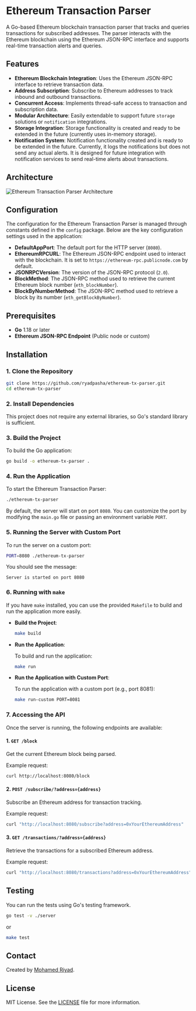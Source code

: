 
# Ethereum Transaction Parser

A Go-based Ethereum blockchain transaction parser that tracks and queries transactions for subscribed addresses. The parser interacts with the Ethereum blockchain using the Ethereum JSON-RPC interface and supports real-time transaction alerts and queries.

## Features

- **Ethereum Blockchain Integration**: Uses the Ethereum JSON-RPC interface to retrieve transaction data.
- **Address Subscription**: Subscribe to Ethereum addresses to track inbound and outbound transactions.
- **Concurrent Access**: Implements thread-safe access to transaction and subscription data.
- **Modular Architecture**: Easily extendable to support future `storage` solutions or `notification` integrations.
- **Storage Integration**: Storage functionality is created and ready to be extended in the future (currently uses in-memory storage).
- **Notification System**: Notification functionality  created and is ready to be extended in the future. Currently, it logs the notifications but does not send any actual alerts. It is designed for future integration with notification services to send real-time alerts about transactions.

## Architecture

![Ethereum Transaction Parser Architecture](https://i.ibb.co/7kTwHJH/Ethereum-Tx-Parser.png)

## Configuration

The configuration for the Ethereum Transaction Parser is managed through constants defined in the `config` package. Below are the key configuration settings used in the application:

- **DefaultAppPort**: The default port for the HTTP server (`8080`).
- **EthereumRPCURL**: The Ethereum JSON-RPC endpoint used to interact with the blockchain. It is set to `https://ethereum-rpc.publicnode.com` by default.
- **JSONRPCVersion**: The version of the JSON-RPC protocol (`2.0`).
- **BlockMethod**: The JSON-RPC method used to retrieve the current Ethereum block number (`eth_blockNumber`).
- **BlockByNumberMethod**: The JSON-RPC method used to retrieve a block by its number (`eth_getBlockByNumber`).

## Prerequisites

- **Go** 1.18 or later
- **Ethereum JSON-RPC Endpoint** (Public node or custom)

## Installation

### 1. Clone the Repository

```bash
git clone https://github.com/ryadpasha/ethereum-tx-parser.git
cd ethereum-tx-parser
```

### 2. Install Dependencies

This project does not require any external libraries, so Go's standard library is sufficient.

### 3. Build the Project

To build the Go application:

```bash
go build -o ethereum-tx-parser .
```

### 4. Run the Application

To start the Ethereum Transaction Parser:

```bash
./ethereum-tx-parser
```

By default, the server will start on port `8080`. You can customize the port by modifying the `main.go` file or passing an environment variable `PORT`.

### 5. Running the Server with Custom Port

To run the server on a custom port:

```bash
PORT=8080 ./ethereum-tx-parser
```

You should see the message:

```
Server is started on port 8080
```

### 6. Running with `make`

If you have `make` installed, you can use the provided `Makefile` to build and run the application more easily.

- **Build the Project**:

  ```bash
  make build
  ```

- **Run the Application**:

  To build and run the application:

  ```bash
  make run
  ```

- **Run the Application with Custom Port**:

  To run the application with a custom port (e.g., port 8081):

  ```bash
  make run-custom PORT=8081
  ```

### 7. Accessing the API

Once the server is running, the following endpoints are available:

#### 1. `GET /block`

Get the current Ethereum block being parsed.

Example request:

```bash
curl http://localhost:8080/block
```

#### 2. `POST /subscribe/?address={address}`

Subscribe an Ethereum address for transaction tracking.

Example request:

```bash
curl "http://localhost:8080/subscribe?address=0xYourEthereumAddress"
```

#### 3. `GET /transactions/?address={address}`

Retrieve the transactions for a subscribed Ethereum address.

Example request:

```bash
curl "http://localhost:8080/transactions?address=0xYourEthereumAddress"
```

## Testing

You can run the tests using Go's testing framework.

```bash
go test -v ./server
```

or

```bash
make test
```

## Contact

Created by [Mohamed Riyad](mailto:mohamed@ryad.dev).

## License

MIT License. See the [LICENSE](LICENSE) file for more information.
